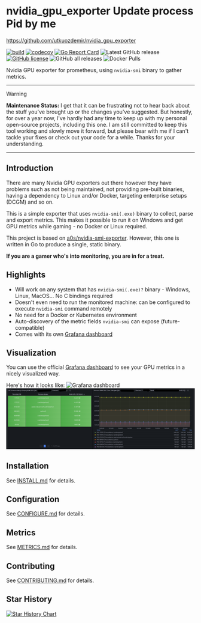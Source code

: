 # nvidia_gpu_exporter Update process Pid by me
https://github.com/utkuozdemir/nvidia_gpu_exporter

[![build](https://github.com/bibo318/nvidia_gpu_exporter/actions/workflows/build.yml/badge.svg)](https://github.com/bibo318/nvidia_gpu_exporter/actions/workflows/build.yml)
[![codecov](https://codecov.io/gh/bibo318/nvidia_gpu_exporter/branch/master/graph/badge.svg?token=JEWV818FCZ)](https://codecov.io/gh/bibo318/nvidia_gpu_exporter)
[![Go Report Card](https://goreportcard.com/badge/github.com/bibo318/nvidia_gpu_exporter?kill_cache=1)](https://goreportcard.com/report/github.com/bibo318/nvidia_gpu_exporter)
![Latest GitHub release](https://img.shields.io/github/release/bibo318/nvidia_gpu_exporter.svg)
[![GitHub license](https://img.shields.io/github/license/bibo318/nvidia_gpu_exporter)](https://github.com/bibo318/nvidia_gpu_exporter/blob/master/LICENSE)
![GitHub all releases](https://img.shields.io/github/downloads/bibo318/nvidia_gpu_exporter/total)
![Docker Pulls](https://img.shields.io/docker/pulls/bibo318/nvidia_gpu_exporter)

Nvidia GPU exporter for prometheus, using `nvidia-smi` binary to gather metrics.

---

> [!WARNING]
> **Maintenance Status:** I get that it can be frustrating not to hear back about the stuff you've brought up or the changes you've suggested. But honestly, for over a year now, I've hardly had any time to keep up with my personal open-source projects, including this one. I am still committed to keep this tool working and slowly move it forward, but please bear with me if I can't tackle your fixes or check out your code for a while. Thanks for your understanding.

---

## Introduction

There are many Nvidia GPU exporters out there however they have problems such as not being maintained,
not providing pre-built binaries, having a dependency to Linux and/or Docker,
targeting enterprise setups (DCGM) and so on.

This is a simple exporter that uses `nvidia-smi(.exe)` binary to collect, parse and export metrics.
This makes it possible to run it on Windows and get GPU metrics while gaming - no Docker or Linux required.

This project is based on [a0s/nvidia-smi-exporter](https://github.com/a0s/nvidia-smi-exporter).
However, this one is written in Go to produce a single, static binary.

**If you are a gamer who's into monitoring, you are in for a treat.**

## Highlights

- Will work on any system that has `nvidia-smi(.exe)?` binary - Windows, Linux, MacOS... No C bindings required
- Doesn't even need to run the monitored machine: can be configured to execute `nvidia-smi` command remotely
- No need for a Docker or Kubernetes environment
- Auto-discovery of the metric fields `nvidia-smi` can expose (future-compatible)
- Comes with its own [Grafana dashboard](https://grafana.com/grafana/dashboards/14574)

## Visualization

You can use the official [Grafana dashboard](https://grafana.com/grafana/dashboards/14574)
to see your GPU metrics in a nicely visualized way.

Here's how it looks like:
![Grafana dashboard](https://raw.githubusercontent.com/bibo318/nvidia_gpu_exporter/master/grafana/dashboard.png)
![Grafana dashboard](https://raw.githubusercontent.com/bibo318/nvidia_gpu_exporter/master/grafana/GPUPID.png)

## Installation

See [INSTALL.md](INSTALL.md) for details.

## Configuration

See [CONFIGURE.md](CONFIGURE.md) for details.

## Metrics

See [METRICS.md](METRICS.md) for details.

## Contributing

See [CONTRIBUTING.md](CONTRIBUTING.md) for details.

## Star History

<!-- markdownlint-disable no-inline-html -->
<a href="https://star-history.com/#utkuozdemir/nvidia_gpu_exporter&Date">
 <picture>
   <source media="(prefers-color-scheme: dark)" srcset="https://api.star-history.com/svg?repos=utkuozdemir/nvidia_gpu_exporter&type=Date&theme=dark" />
   <source media="(prefers-color-scheme: light)" srcset="https://api.star-history.com/svg?repos=utkuozdemir/nvidia_gpu_exporter&type=Date" />
   <img alt="Star History Chart" src="https://api.star-history.com/svg?repos=utkuozdemir/nvidia_gpu_exporter&type=Date" />
 </picture>
</a>
<!-- markdownlint-enable no-inline-html -->
